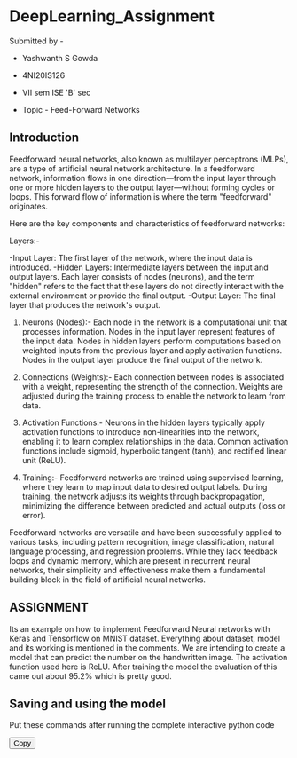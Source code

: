 # DeepLearning_Assignment

Submitted by -
- Yashwanth S Gowda
* 4NI20IS126
+ VII sem ISE 'B' sec
- Topic - Feed-Forward Networks

## Introduction

Feedforward neural networks, also known as multilayer perceptrons (MLPs), are a type of artificial neural network architecture. In a feedforward network, information flows in one direction—from the input layer through one or more hidden layers to the output layer—without forming cycles or loops. This forward flow of information is where the term "feedforward" originates.

Here are the key components and characteristics of feedforward networks:

Layers:-

-Input Layer: The first layer of the network, where the input data is introduced.
-Hidden Layers: Intermediate layers between the input and output layers. Each layer consists of nodes (neurons), and the term "hidden" refers to the fact that these layers do not directly interact with the external environment or provide the final output.
-Output Layer: The final layer that produces the network's output.

1. Neurons (Nodes):-
Each node in the network is a computational unit that processes information.
Nodes in the input layer represent features of the input data.
Nodes in hidden layers perform computations based on weighted inputs from the previous layer and apply activation functions.
Nodes in the output layer produce the final output of the network.

2. Connections (Weights):-
Each connection between nodes is associated with a weight, representing the strength of the connection.
Weights are adjusted during the training process to enable the network to learn from data.

3. Activation Functions:-
Neurons in the hidden layers typically apply activation functions to introduce non-linearities into the network, enabling it to learn complex relationships in the data.
Common activation functions include sigmoid, hyperbolic tangent (tanh), and rectified linear unit (ReLU).

4. Training:-
Feedforward networks are trained using supervised learning, where they learn to map input data to desired output labels.
During training, the network adjusts its weights through backpropagation, minimizing the difference between predicted and actual outputs (loss or error).

Feedforward networks are versatile and have been successfully applied to various tasks, including pattern recognition, image classification, natural language processing, and regression problems. While they lack feedback loops and dynamic memory, which are present in recurrent neural networks, their simplicity and effectiveness make them a fundamental building block in the field of artificial neural networks.

## ASSIGNMENT

Its an example on how to implement Feedforward Neural networks with Keras and Tensorflow on MNIST dataset. Everything about dataset, model and its working is mentioned in the comments. We are intending to create a model that can predict the number on the handwritten image. The activation function used here is ReLU. After training the model the evaluation of this came out about 95.2% which is pretty good. 

## Saving and using the model

<p align="left">
  Put these commands after running the complete interactive python code
</p>

<p align="left">
  <button onclick="copyToClipboard('keras_model_path='C:\\Users\\admin'
                                    model.save(keras_model_path)')">Copy</button>
</p>

<script>
  function copyToClipboard(text) {
    var tempInput = document.createElement('input');
    tempInput.value = text;
    document.body.appendChild(tempInput);
    tempInput.select();
    document.execCommand('copy');
    document.body.removeChild(tempInput);
    alert('Text copied to clipboard!');
  }
</script>
